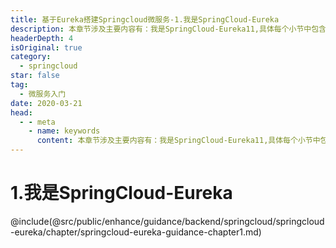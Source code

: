 ```yaml
---
title: 基于Eureka搭建Springcloud微服务-1.我是SpringCloud-Eureka
description: 本章节涉及主要内容有：我是SpringCloud-Eureka11,具体每个小节中包含的内容可使通过下面的章节内容大纲进行查看，本章节内容中图片较少，主要以实用为主，所有代码均经过严格测试，可直接复制运行即可。
headerDepth: 4
isOriginal: true
category:
  - springcloud
star: false
tag:
  - 微服务入门
date: 2020-03-21
head:
  - - meta
    - name: keywords
      content: 本章节涉及主要内容有：我是SpringCloud-Eureka11,具体每个小节中包含的内容可使通过下面的章节内容大纲进行查看，本章节内容中图片较少，主要以实用为主，所有代码均经过严格测试，可直接复制运行即可。
---
```


# 1.我是SpringCloud-Eureka
@include(@src/public/enhance/guidance/backend/springcloud/springcloud-eureka/chapter/springcloud-eureka-guidance-chapter1.md)
